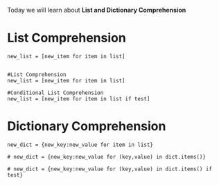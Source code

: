 Today we will learn about **List and Dictionary Comprehension**

# List Comprehension
```
new_list = [new_item for item in list]


#List Comprehension
new_list = [new_item for item in list]

#Conditional List Comprehension
new_list = [new_item for item in list if test]

```

# Dictionary Comprehension
```
new_dict = {new_key:new_value for item in list}

# new_dict = {new_key:new_value for (key,value) in dict.items()}

# new_dict = {new_key:new_value for (key,value) in dict.items() if test}

```
